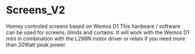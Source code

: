 # Screens_V2
Homey controled screens based on Wemos D1
This hardware / software can be used for screens, blinds and curtains. It will work with the Wemos D1 mini in combination with the L298N motor driver or relais if you need more than 20Watt peak power.
